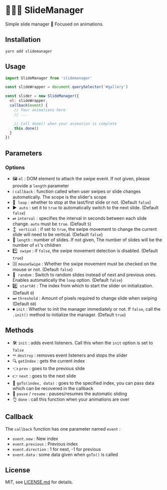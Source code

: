 # 👨🏼‍🔧 SlideManager
Simple slide manager 💫 Focused on animations.

## Installation
```
yarn add slidemanager
```

## Usage
```javascript
import SlideManager from 'slidemanager'

const slideWrapper = document.querySelector('#gallery')

const slider = new SlideManager({
  el: slideWrapper,
  callback(event) {
    // Your animations here
    // ...

    // Call done() when your animation is complete
    this.done()
  }
})
```

## Parameters
### Options
- 🖼  `el` : DOM element to attach the swipe event. If not given, please provide a `length` parameter
- ℹ️  `callback` : function called when user swipes or slide changes automatically. The scope is the slider's scope
- 🔄  `loop` : whether to stop at the last/first slide or not. (Default `false`)
- ▶️  `auto` : set it to `true` to automatically switch to the next slide. (Default `false`)
- ⏯  `interval` : specifies the interval in seconds between each slide change. `auto` must be `true`. (Default `5`)
- ↕️  `vertical` : if set to `true`, the swipe movement to change the current slide will need to be vertical. (Default `false`)
- 🔢  `length` : number of slides. If not given, The number of slides will be the number of `el`'s children
- *️⃣  `swipe` : if `false`, the swipe movement detection is disabled. (Default `true`)
- 🈁  `mouseSwipe` : Whether the swipe movement must be checked on the mouse or not. (Default `false`)
- 🔀  `random` : Switch to random slides instead of next and previous ones. Enables automatically the `loop` option. (Default `false`)
- #️⃣  `startAt` : The index from which to start the slider on initialization. (Default `0`)
- ⏭  `threshold` : Amount of pixels required to change slide when swiping (Default `60`)
- ⏺  `init` : Whether to init the manager immediately or not. If `false`, call the `.init()` method to initialize the manager. (Default `true`)

## Methods
- 🛠  `init` : adds event listeners. Call this when the `init` option is set to `false`
- ⚰️  `destroy` : removes event listeners and stops the slider
- 🔍  `getIndex` : gets the current index
- 👈  `prev` : goes to the previous slide
- 👉  `next` : goes to the next slide
- 🚗  `goTo(index, data)` : goes to the specified index, you can pass data which can be recovered in the callback
- 🚦  `pause` / `resume` : pauses/resumes the automatic sliding
- 👌  `done` : call this function when your animations are over

## Callback
The `callback` function has one parameter named `event` :

- `event.new` : New index
- `event.previous` : Previous index
- `event.direction` : 1 for next, -1 for previous
- `event.data` : some data given when `goTo()` is called

## License

MIT, see [LICENSE.md](https://github.com/thiervoj/SlideManager/blob/master/LICENSE.md) for details.
